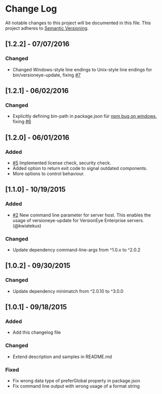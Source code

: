 # Change Log
All notable changes to this project will be documented in this file.
This project adheres to [Semantic Versioning](http://semver.org/).

## [1.2.2] - 07/07/2016
### Changed
- Changed Windows-style line endings to Unix-style line endings for bin/versioneye-update, fixing [#7](https://github.com/OnwerkGmbH/node-versioneye-update/issues/7)

## [1.2.1] - 06/02/2016
### Changed
- Explicitly defining bin-path in package.json für [npm bug on windows](https://github.com/npm/npm/issues/10604), fixing [#6](https://github.com/OnwerkGmbH/node-versioneye-update/issues/6)

## [1.2.0] - 06/01/2016
### Added
- [#5](https://github.com/OnwerkGmbH/node-versioneye-update/issues/5) Implemented license check, security check.
- Added option to return exit code to signal outdated components.
- More options to control behaviour.


## [1.1.0] - 10/19/2015
### Added
- [#2](https://github.com/OnwerkGmbH/node-versioneye-update/pull/2) New command line parameter for server host. This enables the usage of versioneye-update for VersionEye Enterprise servers. (@kwiatekus)

### Changed
- Update dependency command-line-args from ^1.0.x to ^2.0.2

## [1.0.2] - 09/30/2015
### Changed
- Update dependency minimatch from ^2.0.10 to ^3.0.0

## [1.0.1] - 09/18/2015

### Added
- Add this changelog file 

### Changed
- Extend description and samples in README.md 

### Fixed
- Fix wrong data type of preferGlobal property in package.json
- Fix command line output with wrong usage of a format string